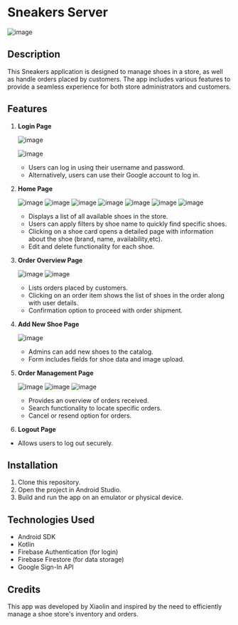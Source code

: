 # Sneakers Server

![image](https://github.com/ZHANGGG9876/Sneakers-Server/assets/91902039/5eb04799-3ef2-495b-b89c-9a815c9a56cf)


## Description

This Sneakers application is designed to manage shoes in a store, as well as handle orders placed by customers. The app includes various features to provide a seamless experience for both store administrators and customers.

## Features

1. **Login Page**
   
   ![image](https://github.com/ZHANGGG9876/Sneakers-Server/assets/91902039/6199bf50-d19f-4b9c-9b8a-bfeec3f54364)

   ![image](https://github.com/ZHANGGG9876/Sneakers-Server/assets/91902039/f89031c5-f14e-429e-8652-ace7e14546aa)


   - Users can log in using their username and password.
   - Alternatively, users can use their Google account to log in.
   
3. **Home Page**
   
   ![image](https://github.com/ZHANGGG9876/Sneakers-Server/assets/91902039/70867811-9eed-42f1-84f0-3ff4ec7bdd27)
  ![image](https://github.com/ZHANGGG9876/Sneakers-Server/assets/91902039/8b34bb4e-c6c7-47b0-b260-665f43576bc3)
  ![image](https://github.com/ZHANGGG9876/Sneakers-Server/assets/91902039/4ea85902-4071-4c9e-8b87-e8055866e500)
  ![image](https://github.com/ZHANGGG9876/Sneakers-Server/assets/91902039/f02c6c77-f90e-4d9f-95b2-7b984967a960)
  ![image](https://github.com/ZHANGGG9876/Sneakers-Server/assets/91902039/cce91b10-5828-464f-b24e-bb00f7efa2e4)
  ![image](https://github.com/ZHANGGG9876/Sneakers-Server/assets/91902039/4ccdcf50-b999-4f0b-bf81-cdbed1bcabb1)
  ![image](https://github.com/ZHANGGG9876/Sneakers-Server/assets/91902039/fedc2f18-7374-4887-82c1-9583ec467bf1)

   - Displays a list of all available shoes in the store.
   - Users can apply filters by shoe name to quickly find specific shoes.
   - Clicking on a shoe card opens a detailed page with information about the shoe (brand, name, availability,etc).
   - Edit and delete functionality for each shoe.

5. **Order Overview Page**

   ![image](https://github.com/ZHANGGG9876/Sneakers-Server/assets/91902039/3efc2fa5-991a-4268-8d00-454fefa91a54)
   ![image](https://github.com/ZHANGGG9876/Sneakers-Server/assets/91902039/d463d471-20a8-452b-b7cf-0ed41e9170f8)
   
   - Lists orders placed by customers.
   - Clicking on an order item shows the list of shoes in the order along with user details.
   - Confirmation option to proceed with order shipment.

7. **Add New Shoe Page**

   ![image](https://github.com/ZHANGGG9876/Sneakers-Server/assets/91902039/884b3556-1895-4a8d-8e9c-5e6b233b507e)

   - Admins can add new shoes to the catalog.
   - Form includes fields for shoe data and image upload.

9. **Order Management Page**
    
    ![image](https://github.com/ZHANGGG9876/Sneakers-Server/assets/91902039/55aead24-f8e3-45b8-9d03-a648727e692e)
  ![image](https://github.com/ZHANGGG9876/Sneakers-Server/assets/91902039/d074b60d-923b-4342-be39-c65c5f0395d9)
  ![image](https://github.com/ZHANGGG9876/Sneakers-Server/assets/91902039/14f327b3-75b1-49c1-bc2d-9c35cab6ff67)
    
   - Provides an overview of orders received.
   - Search functionality to locate specific orders.
   - Cancel or resend option for orders.

11. **Logout Page**
   - Allows users to log out securely.

## Installation

1. Clone this repository.
2. Open the project in Android Studio.
3. Build and run the app on an emulator or physical device.

## Technologies Used

- Android SDK
- Kotlin
- Firebase Authentication (for login)
- Firebase Firestore (for data storage)
- Google Sign-In API

## Credits

This app was developed by Xiaolin and inspired by the need to efficiently manage a shoe store's inventory and orders.

